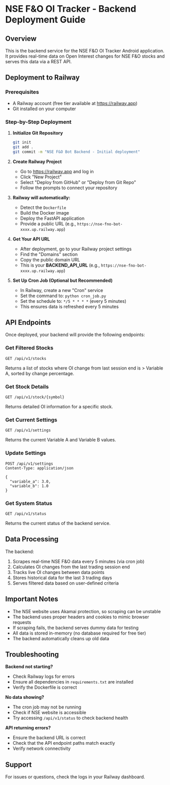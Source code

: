 # NSE F&O OI Tracker - Backend Deployment Guide

## Overview

This is the backend service for the NSE F&O OI Tracker Android application. It provides real-time data on Open Interest changes for NSE F&O stocks and serves this data via a REST API.

## Deployment to Railway

### Prerequisites
- A Railway account (free tier available at https://railway.app)
- Git installed on your computer

### Step-by-Step Deployment

1. **Initialize Git Repository**
   ```bash
   git init
   git add .
   git commit -m "NSE F&O Bot Backend - Initial deployment"
   ```

2. **Create Railway Project**
   - Go to https://railway.app and log in
   - Click "New Project"
   - Select "Deploy from GitHub" or "Deploy from Git Repo"
   - Follow the prompts to connect your repository

3. **Railway will automatically:**
   - Detect the `Dockerfile`
   - Build the Docker image
   - Deploy the FastAPI application
   - Provide a public URL (e.g., `https://nse-fno-bot-xxxx.up.railway.app`)

4. **Get Your API URL**
   - After deployment, go to your Railway project settings
   - Find the "Domains" section
   - Copy the public domain URL
   - This is your **BACKEND_API_URL** (e.g., `https://nse-fno-bot-xxxx.up.railway.app`)

5. **Set Up Cron Job (Optional but Recommended)**
   - In Railway, create a new "Cron" service
   - Set the command to: `python cron_job.py`
   - Set the schedule to: `*/5 * * * *` (every 5 minutes)
   - This ensures data is refreshed every 5 minutes

## API Endpoints

Once deployed, your backend will provide the following endpoints:

### Get Filtered Stocks
```
GET /api/v1/stocks
```
Returns a list of stocks where OI change from last session end is > Variable A, sorted by change percentage.

### Get Stock Details
```
GET /api/v1/stock/{symbol}
```
Returns detailed OI information for a specific stock.

### Get Current Settings
```
GET /api/v1/settings
```
Returns the current Variable A and Variable B values.

### Update Settings
```
POST /api/v1/settings
Content-Type: application/json

{
  "variable_a": 3.0,
  "variable_b": 1.0
}
```

### Get System Status
```
GET /api/v1/status
```
Returns the current status of the backend service.

## Data Processing

The backend:
1. Scrapes real-time NSE F&O data every 5 minutes (via cron job)
2. Calculates OI changes from the last trading session end
3. Tracks live OI changes between data points
4. Stores historical data for the last 3 trading days
5. Serves filtered data based on user-defined criteria

## Important Notes

- The NSE website uses Akamai protection, so scraping can be unstable
- The backend uses proper headers and cookies to mimic browser requests
- If scraping fails, the backend serves dummy data for testing
- All data is stored in-memory (no database required for free tier)
- The backend automatically cleans up old data

## Troubleshooting

**Backend not starting?**
- Check Railway logs for errors
- Ensure all dependencies in `requirements.txt` are installed
- Verify the Dockerfile is correct

**No data showing?**
- The cron job may not be running
- Check if NSE website is accessible
- Try accessing `/api/v1/status` to check backend health

**API returning errors?**
- Ensure the backend URL is correct
- Check that the API endpoint paths match exactly
- Verify network connectivity

## Support

For issues or questions, check the logs in your Railway dashboard.

